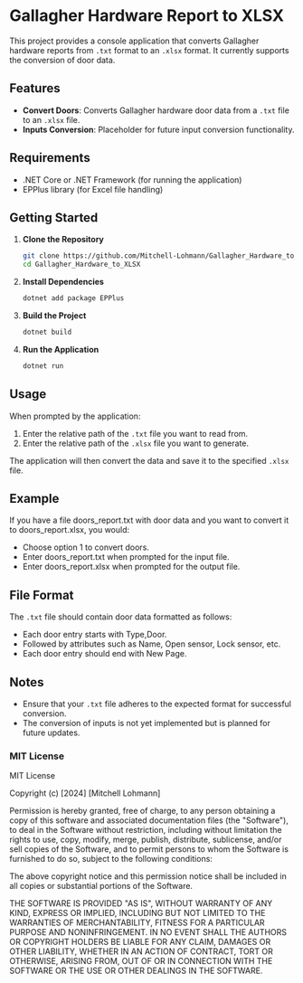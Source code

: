 # Gallagher Hardware Report to XLSX

This project provides a console application that converts Gallagher hardware reports from `.txt` format to an `.xlsx` format. It currently supports the conversion of door data.

## Features

- **Convert Doors**: Converts Gallagher hardware door data from a `.txt` file to an `.xlsx` file.
- **Inputs Conversion**: Placeholder for future input conversion functionality.

## Requirements

- .NET Core or .NET Framework (for running the application)
- EPPlus library (for Excel file handling)

## Getting Started

1. **Clone the Repository**

   ```bash
   git clone https://github.com/Mitchell-Lohmann/Gallagher_Hardware_to_XLSX.git
   cd Gallagher_Hardware_to_XLSX
   
2. **Install Dependencies**
   ```bash
   dotnet add package EPPlus
   
3. **Build the Project**
   ```bash
   dotnet build

4. **Run the Application**
   ```bash
   dotnet run

## Usage
When prompted by the application:

1. Enter the relative path of the `.txt` file you want to read from.
2. Enter the relative path of the `.xlsx` file you want to generate.
   
The application will then convert the data and save it to the specified `.xlsx` file.

## Example
If you have a file doors_report.txt with door data and you want to convert it to doors_report.xlsx, you would:

- Choose option 1 to convert doors.
- Enter doors_report.txt when prompted for the input file.
- Enter doors_report.xlsx when prompted for the output file.

## File Format
The `.txt` file should contain door data formatted as follows:

- Each door entry starts with Type,Door.
- Followed by attributes such as Name, Open sensor, Lock sensor, etc.
- Each door entry should end with New Page.

## Notes
- Ensure that your `.txt` file adheres to the expected format for successful conversion.
- The conversion of inputs is not yet implemented but is planned for future updates.

### MIT License

MIT License

Copyright (c) [2024] [Mitchell Lohmann]

Permission is hereby granted, free of charge, to any person obtaining a copy
of this software and associated documentation files (the "Software"), to deal
in the Software without restriction, including without limitation the rights
to use, copy, modify, merge, publish, distribute, sublicense, and/or sell
copies of the Software, and to permit persons to whom the Software is
furnished to do so, subject to the following conditions:

The above copyright notice and this permission notice shall be included in all
copies or substantial portions of the Software.

THE SOFTWARE IS PROVIDED "AS IS", WITHOUT WARRANTY OF ANY KIND, EXPRESS OR
IMPLIED, INCLUDING BUT NOT LIMITED TO THE WARRANTIES OF MERCHANTABILITY,
FITNESS FOR A PARTICULAR PURPOSE AND NONINFRINGEMENT. IN NO EVENT SHALL THE
AUTHORS OR COPYRIGHT HOLDERS BE LIABLE FOR ANY CLAIM, DAMAGES OR OTHER
LIABILITY, WHETHER IN AN ACTION OF CONTRACT, TORT OR OTHERWISE, ARISING FROM,
OUT OF OR IN CONNECTION WITH THE SOFTWARE OR THE USE OR OTHER DEALINGS IN THE
SOFTWARE.
